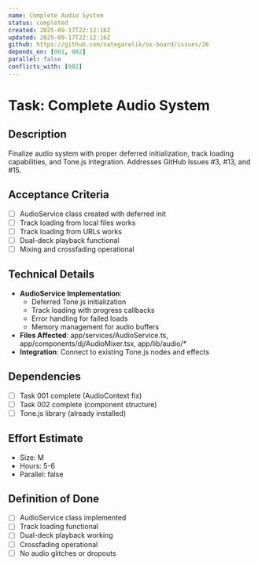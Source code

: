 ```yaml
---
name: Complete Audio System
status: completed
created: 2025-09-17T22:12:16Z
updated: 2025-09-17T22:12:16Z
github: https://github.com/nategarelik/ox-board/issues/26
depends_on: [001, 002]
parallel: false
conflicts_with: [002]
---
```


# Task: Complete Audio System

## Description
Finalize audio system with proper deferred initialization, track loading capabilities, and Tone.js integration. Addresses GitHub Issues #3, #13, and #15.

## Acceptance Criteria
- [ ] AudioService class created with deferred init
- [ ] Track loading from local files works
- [ ] Track loading from URLs works
- [ ] Dual-deck playback functional
- [ ] Mixing and crossfading operational

## Technical Details
- **AudioService Implementation**:
  - Deferred Tone.js initialization
  - Track loading with progress callbacks
  - Error handling for failed loads
  - Memory management for audio buffers
- **Files Affected**: app/services/AudioService.ts, app/components/dj/AudioMixer.tsx, app/lib/audio/*
- **Integration**: Connect to existing Tone.js nodes and effects

## Dependencies
- [ ] Task 001 complete (AudioContext fix)
- [ ] Task 002 complete (component structure)
- [ ] Tone.js library (already installed)

## Effort Estimate
- Size: M
- Hours: 5-6
- Parallel: false

## Definition of Done
- [ ] AudioService class implemented
- [ ] Track loading functional
- [ ] Dual-deck playback working
- [ ] Crossfading operational
- [ ] No audio glitches or dropouts